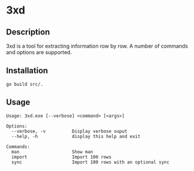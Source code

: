 # 3xd

## Description
3xd is a tool for extracting information row by row. A number of commands and options are supported.

## Installation
`go build src/.`

## Usage
```
Usage: 3xd.exe [--verbose] <command> [<args>]

Options:
  --verbose, -v          Display verbose ouput
  --help, -h             display this help and exit

Commands:
  man                    Show man
  import                 Import 100 rows
  sync                   Import 100 rows with an optional sync
```

